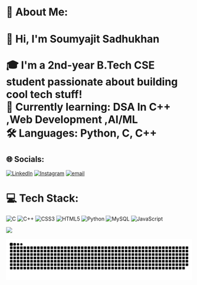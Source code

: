 # 💫 About Me:
# 👋 Hi, I'm Soumyajit Sadhukhan<br><br>🎓 I'm a 2nd-year B.Tech CSE student passionate about building cool tech stuff!  <br>🌱 Currently learning:  DSA In C++ ,Web Development ,AI/ML<br> 🛠  Languages: Python, C, C++<br>


## 🌐 Socials:
[![LinkedIn](https://img.shields.io/badge/LinkedIn-%230077B5.svg?logo=linkedin&logoColor=white)](https://linkedin.com/in/soumyajit-sadhukhan) [![Instagram](https://img.shields.io/badge/Instagram-%23E4405F.svg?logo=Instagram&logoColor=white)](https://instagram.com/soumyajit.io) [![email](https://img.shields.io/badge/Email-D14836?logo=gmail&logoColor=white)](mailto:soumyajit010805@gmail.com) 

# 💻 Tech Stack:
![C](https://img.shields.io/badge/c-%2300599C.svg?style=for-the-badge&logo=c&logoColor=white) ![C++](https://img.shields.io/badge/c++-%2300599C.svg?style=for-the-badge&logo=c%2B%2B&logoColor=white) ![CSS3](https://img.shields.io/badge/css3-%231572B6.svg?style=for-the-badge&logo=css3&logoColor=white) ![HTML5](https://img.shields.io/badge/html5-%23E34F26.svg?style=for-the-badge&logo=html5&logoColor=white) ![Python](https://img.shields.io/badge/python-3670A0?style=for-the-badge&logo=python&logoColor=ffdd54) ![MySQL](https://img.shields.io/badge/mysql-4479A1.svg?style=for-the-badge&logo=mysql&logoColor=white) ![JavaScript](https://img.shields.io/badge/javascript-%23323330.svg?style=for-the-badge&logo=javascript&logoColor=%23F7DF1E)

[![](https://visitcount.itsvg.in/api?id=Soumyajit-io&icon=0&color=0)](https://visitcount.itsvg.in)

<picture>
  <source media="(prefers-color-scheme: dark)" srcset="https://raw.githubusercontent.com/Soumyajit-io/Soumyajit-io/output/github-snake-dark.svg" />
  <source media="(prefers-color-scheme: light)" srcset="https://raw.githubusercontent.com/Soumyajit-io/Soumyajit-io/output/github-snake.svg" />
  <img alt="github-snake" src="https://raw.githubusercontent.com/Soumyajit-io/Soumyajit-io/output/github-snake.svg" />
</picture>

